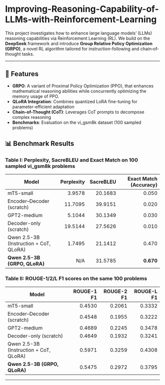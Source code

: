# Improving-Reasoning-Capability-of-LLMs-with-Reinforcement-Learning

This project investigates how to enhance large language models’ (LLMs) reasoning capabilities via Reinforcement Learning (RL). We build on the **DeepSeek** framework and introduce **Group Relative Policy Optimization (GRPO)**, a novel RL algorithm tailored for instruction-following and chain‐of‐thought tasks.

---

## 🚀 Features

- **GRPO**: A variant of Proximal Policy Optimization (PPO), that enhances mathematical reasoning abilities while concurrently optimizing the memory usage of PPO.
- **QLoRA Integration**: Combines quantized LoRA fine-tuning for parameter-efficient adaptation
- **Chain-of-Thought (CoT)**: Leverages CoT prompts to decompose complex reasoning
- **Benchmarks**: Evaluation on the vi_gsm8k dataset (100 sampled problems)

## 📊 Benchmark Results

### Table I: Perplexity, SacreBLEU and Exact Match on 100 sampled vi_gsm8k problems

| Model                                  | Perplexity | SacreBLEU | Exact Match (Accuracy) |
|----------------------------------------|-----------:|----------:|------------:|
| mT5-small                              |     3.9578 |   20.1683 |       0.050 |
| Encoder–Decoder (scratch)              |    11.7095 |   39.9151 |       0.020 |
| GPT2-medium                            |     5.1044 |   30.1349 |       0.030 |
| Decoder-only (scratch)                 |    19.5144 |   27.5626 |       0.010 |
| Qwen 2.5-3B (Instruction + CoT, QLoRA) |     1.7495 |   21.1412 |       0.470 |
| **Qwen 2.5-3B (GRPO, QLoRA)**           |      N/A   |   31.5785 |       **0.670** |

### Table II: ROUGE-1/2/L F1 scores on the same 100 problems

| Model                                  | ROUGE-1 F1 | ROUGE-2 F1 | ROUGE-L F1 |
|----------------------------------------|-----------:|-----------:|-----------:|
| mT5-small                              |      0.4530 |      0.2061 |      0.3332 |
| Encoder–Decoder (scratch)              |      0.4548 |      0.1955 |      0.3222 |
| GPT2-medium                            |      0.4689 |      0.2245 |      0.3478 |
| Decoder-only (scratch)                 |      0.4649 |      0.1932 |      0.3241 |
| Qwen 2.5-3B (Instruction + CoT, QLoRA) |      0.5971 |      0.3259 |      0.4308 |
| **Qwen 2.5-3B (GRPO, QLoRA)**           |      0.5475 |      0.2972 |      0.3795 |


---

